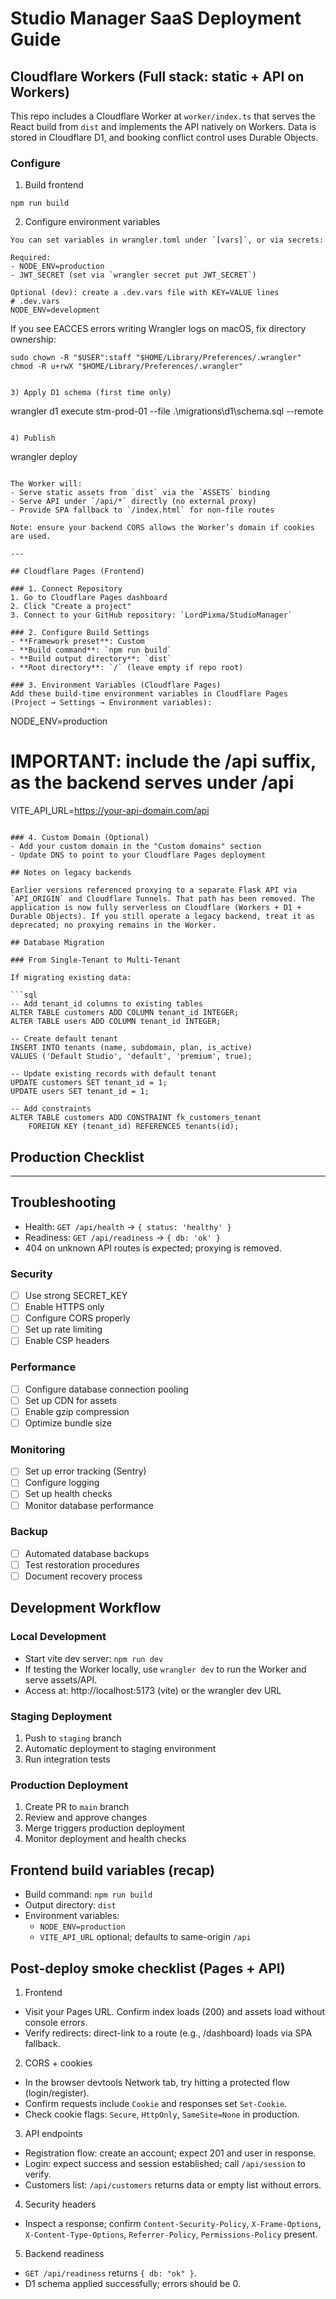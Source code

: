 # Studio Manager SaaS Deployment Guide

## Cloudflare Workers (Full stack: static + API on Workers)

This repo includes a Cloudflare Worker at `worker/index.ts` that serves the React build from `dist` and implements the API natively on Workers. Data is stored in Cloudflare D1, and booking conflict control uses Durable Objects.

### Configure

1) Build frontend
```
npm run build
```

2) Configure environment variables
```
You can set variables in wrangler.toml under `[vars]`, or via secrets:

Required:
- NODE_ENV=production
- JWT_SECRET (set via `wrangler secret put JWT_SECRET`)

Optional (dev): create a .dev.vars file with KEY=VALUE lines
# .dev.vars
NODE_ENV=development
```

If you see EACCES errors writing Wrangler logs on macOS, fix directory ownership:

```
sudo chown -R "$USER":staff "$HOME/Library/Preferences/.wrangler"
chmod -R u+rwX "$HOME/Library/Preferences/.wrangler"
```
```

3) Apply D1 schema (first time only)
```
wrangler d1 execute stm-prod-01 --file .\\migrations\\d1\\schema.sql --remote
```

4) Publish
```
wrangler deploy
```

The Worker will:
- Serve static assets from `dist` via the `ASSETS` binding
- Serve API under `/api/*` directly (no external proxy)
- Provide SPA fallback to `/index.html` for non-file routes

Note: ensure your backend CORS allows the Worker’s domain if cookies are used.

---

## Cloudflare Pages (Frontend)

### 1. Connect Repository
1. Go to Cloudflare Pages dashboard
2. Click "Create a project"
3. Connect to your GitHub repository: `LordPixma/StudioManager`

### 2. Configure Build Settings
- **Framework preset**: Custom
- **Build command**: `npm run build`
- **Build output directory**: `dist`
- **Root directory**: `/` (leave empty if repo root)

### 3. Environment Variables (Cloudflare Pages)
Add these build-time environment variables in Cloudflare Pages (Project → Settings → Environment variables):
```
NODE_ENV=production
# IMPORTANT: include the /api suffix, as the backend serves under /api
VITE_API_URL=https://your-api-domain.com/api
```

### 4. Custom Domain (Optional)
- Add your custom domain in the "Custom domains" section
- Update DNS to point to your Cloudflare Pages deployment

## Notes on legacy backends

Earlier versions referenced proxying to a separate Flask API via `API_ORIGIN` and Cloudflare Tunnels. That path has been removed. The application is now fully serverless on Cloudflare (Workers + D1 + Durable Objects). If you still operate a legacy backend, treat it as deprecated; no proxying remains in the Worker.

## Database Migration

### From Single-Tenant to Multi-Tenant

If migrating existing data:

```sql
-- Add tenant_id columns to existing tables
ALTER TABLE customers ADD COLUMN tenant_id INTEGER;
ALTER TABLE users ADD COLUMN tenant_id INTEGER;

-- Create default tenant
INSERT INTO tenants (name, subdomain, plan, is_active) 
VALUES ('Default Studio', 'default', 'premium', true);

-- Update existing records with default tenant
UPDATE customers SET tenant_id = 1;
UPDATE users SET tenant_id = 1;

-- Add constraints
ALTER TABLE customers ADD CONSTRAINT fk_customers_tenant 
    FOREIGN KEY (tenant_id) REFERENCES tenants(id);
```

## Production Checklist
---

## Troubleshooting
- Health: `GET /api/health` → `{ status: 'healthy' }`
- Readiness: `GET /api/readiness` → `{ db: 'ok' }`
- 404 on unknown API routes is expected; proxying is removed.


### Security
- [ ] Use strong SECRET_KEY
- [ ] Enable HTTPS only
- [ ] Configure CORS properly
- [ ] Set up rate limiting
- [ ] Enable CSP headers

### Performance
- [ ] Configure database connection pooling
- [ ] Set up CDN for assets
- [ ] Enable gzip compression
- [ ] Optimize bundle size

### Monitoring
- [ ] Set up error tracking (Sentry)
- [ ] Configure logging
- [ ] Set up health checks
- [ ] Monitor database performance

### Backup
- [ ] Automated database backups
- [ ] Test restoration procedures
- [ ] Document recovery process

## Development Workflow

### Local Development
- Start vite dev server: `npm run dev`
- If testing the Worker locally, use `wrangler dev` to run the Worker and serve assets/API.
- Access at: http://localhost:5173 (vite) or the wrangler dev URL

### Staging Deployment
1. Push to `staging` branch
2. Automatic deployment to staging environment
3. Run integration tests

### Production Deployment
1. Create PR to `main` branch
2. Review and approve changes
3. Merge triggers production deployment
4. Monitor deployment and health checks

## Frontend build variables (recap)

- Build command: `npm run build`
- Output directory: `dist`
- Environment variables:
   - `NODE_ENV=production`
   - `VITE_API_URL` optional; defaults to same-origin `/api`

## Post-deploy smoke checklist (Pages + API)

1) Frontend
- Visit your Pages URL. Confirm index loads (200) and assets load without console errors.
- Verify redirects: direct-link to a route (e.g., /dashboard) loads via SPA fallback.

2) CORS + cookies
- In the browser devtools Network tab, try hitting a protected flow (login/register).
- Confirm requests include `Cookie` and responses set `Set-Cookie`.
- Check cookie flags: `Secure`, `HttpOnly`, `SameSite=None` in production.

3) API endpoints
- Registration flow: create an account; expect 201 and user in response.
- Login: expect success and session established; call `/api/session` to verify.
- Customers list: `/api/customers` returns data or empty list without errors.

4) Security headers
- Inspect a response; confirm `Content-Security-Policy`, `X-Frame-Options`, `X-Content-Type-Options`, `Referrer-Policy`, `Permissions-Policy` present.

5) Backend readiness
- `GET /api/readiness` returns `{ db: "ok" }`.
- D1 schema applied successfully; errors should be 0.